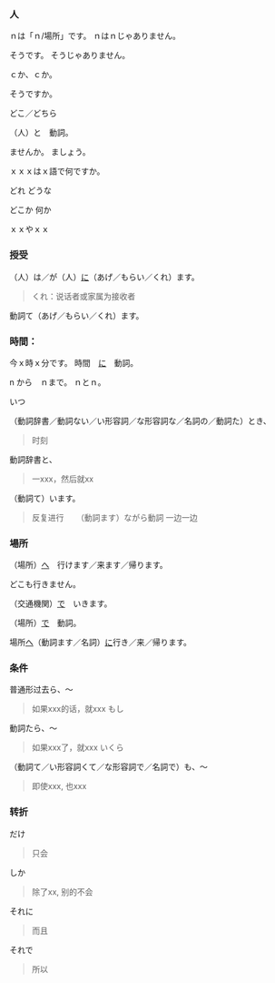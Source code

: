 ### 人
ｎは「ｎ/場所」です。
ｎはｎじゃありません。

そうです。
そうじゃありません。

ｃか、ｃか。

そうですか。

どこ／どちら

（人）と　動詞。

ませんか。
ましょう。

ｘｘｘはｘ語で何ですか。


どれ
どうな

どこか
何か

ｘｘやｘｘ

### 授受
（人）は／が（人）[に](に.md)（あげ／もらい／くれ）ます。
> くれ：说话者或家属为接收者

動詞て（あげ／もらい／くれ）ます。



### 時間：
今ｘ時ｘ分です。
時間　[に](に.md)　動詞。

n から　ｎまで。
ｎとｎ。

いつ



（動詞辞書／動詞ない／い形容詞／な形容詞な／名詞の／動詞た）とき、
> 时刻

動詞辞書と、
> 一xxx，然后就xx


（動詞て）います。
> 反复进行
　
（動詞ます）ながら動詞
> 一边一边

### 場所
（場所）[へ](へ.md)　行けます／来ます／帰ります。

どこも行きません。

（交通機関）[で](で.md)　いきます。

（場所）[で](で.md#（場所）で動詞。)　動詞。


場所[へ](へ.md)（動詞ます／名詞）[に](に.md)行き／来／帰ります。



 ### 条件
 
普通形过去ら、～
> 如果xxx的话，就xxx
もし

動詞たら、～
> 如果xxx了，就xxx
いくら

（動詞て／い形容詞くて／な形容詞で／名詞で）も、～
> 即使xxx, 也xxx


### 转折
だけ
>只会

しか
>除了xx, 别的不会

それに
> 而且

それで
> 所以
